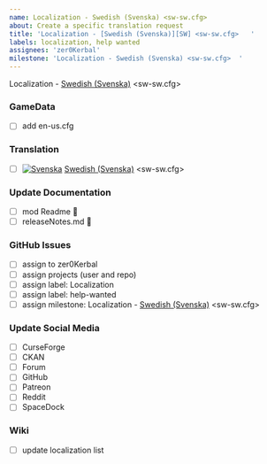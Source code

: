 ```yaml
---
name: Localization - Swedish (Svenska) <sw-sw.cfg>   
about: Create a specific translation request
title: 'Localization - [Swedish (Svenska)][SW] <sw-sw.cfg>   '
labels: localization, help wanted
assignees: 'zer0Kerbal'
milestone: 'Localization - Swedish (Svenska) <sw-sw.cfg>  '
---
```


Localization - [Swedish (Svenska)][SW] <sw-sw.cfg>    

### GameData

- [ ] add en-us.cfg  

### Translation

- [ ] [![Svenska][SW]][SW] [Swedish (Svenska)][SW] <sw-sw.cfg>  

[SW]: https://raw.githubusercontent.com/zer0Kerbal/zer0Kerbal/zed'K/Localization/img/Swedish-flag-sm.png "Svenska" 

### Update Documentation

- [ ]  mod Readme 🔢 
- [ ]  releaseNotes.md 🧾 

### GitHub Issues

- [ ] assign to zer0Kerbal
- [ ] assign projects (user and repo)
- [ ] assign label: Localization
- [ ] assign label: help-wanted
- [ ] assign milestone: Localization - [Swedish (Svenska)][SW] <sw-sw.cfg>

### Update Social Media

- [ ] CurseForge
- [ ] CKAN
- [ ] Forum
- [ ] GitHub
- [ ] Patreon
- [ ] Reddit
- [ ] SpaceDock

### Wiki

- [ ] update localization list 
  
<!-- Localization -->
[URL:lclztn]: https://github.com/zer0Kerbal/lclztn/blob/master/readme.md "Localization" 
[URL:qs]: https://github.com/zer0Kerbal/lclztn/blob/master/quickstart.md "Quick Start" 